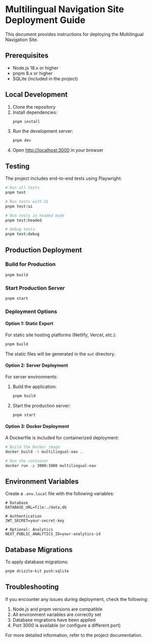 # Multilingual Navigation Site Deployment Guide

This document provides instructions for deploying the Multilingual Navigation Site.

## Prerequisites

- Node.js 18.x or higher
- pnpm 8.x or higher
- SQLite (included in the project)

## Local Development

1. Clone the repository
2. Install dependencies:
   ```bash
   pnpm install
   ```
3. Run the development server:
   ```bash
   pnpm dev
   ```
4. Open [http://localhost:3000](http://localhost:3000) in your browser

## Testing

The project includes end-to-end tests using Playwright:

```bash
# Run all tests
pnpm test

# Run tests with UI
pnpm test:ui

# Run tests in headed mode
pnpm test:headed

# Debug tests
pnpm test:debug
```

## Production Deployment

### Build for Production

```bash
pnpm build
```

### Start Production Server

```bash
pnpm start
```

### Deployment Options

#### Option 1: Static Export

For static site hosting platforms (Netlify, Vercel, etc.):

```bash
pnpm build
```

The static files will be generated in the `out` directory.

#### Option 2: Server Deployment

For server environments:

1. Build the application:
   ```bash
   pnpm build
   ```

2. Start the production server:
   ```bash
   pnpm start
   ```

#### Option 3: Docker Deployment

A Dockerfile is included for containerized deployment:

```bash
# Build the Docker image
docker build -t multilingual-nav .

# Run the container
docker run -p 3000:3000 multilingual-nav
```

## Environment Variables

Create a `.env.local` file with the following variables:

```
# Database
DATABASE_URL=file:./data.db

# Authentication
JWT_SECRET=your-secret-key

# Optional: Analytics
NEXT_PUBLIC_ANALYTICS_ID=your-analytics-id
```

## Database Migrations

To apply database migrations:

```bash
pnpm drizzle-kit push:sqlite
```

## Troubleshooting

If you encounter any issues during deployment, check the following:

1. Node.js and pnpm versions are compatible
2. All environment variables are correctly set
3. Database migrations have been applied
4. Port 3000 is available (or configure a different port)

For more detailed information, refer to the project documentation.

